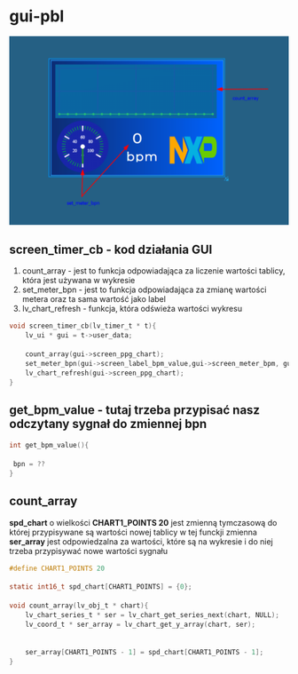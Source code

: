 # gui-pbl


![GUI](gui_pbl_image.png)

## screen_timer_cb - kod działania GUI

1. count_array - jest to funkcja odpowiadająca za liczenie wartości tablicy, która jest używana w wykresie
2. set_meter_bpn - jest to funkcja odpowiadająca za zmianę wartości metera oraz ta sama wartość jako label
3. lv_chart_refresh - funkcja, która odświeża wartości wykresu

```c
void screen_timer_cb(lv_timer_t * t){
    lv_ui * gui = t->user_data;

    count_array(gui->screen_ppg_chart);
    set_meter_bpn(gui->screen_label_bpm_value,gui->screen_meter_bpm, gui->screen_meter_bpm_scale_0_ndline_0);
    lv_chart_refresh(gui->screen_ppg_chart);
}
```
## get_bpm_value - tutaj trzeba przypisać nasz odczytany sygnał do zmiennej **bpn**
```c
int get_bpm_value(){

 bpn = ??
}
```
## count_array 
**spd_chart** o wielkości **CHART1_POINTS 20** jest zmienną tymczasową do której przypisywane są wartości nowej tablicy
w tej funckji zmienna **ser_array** jest odpowiedzalna za wartości, które są na wykresie i do niej trzeba przypisywać nowe wartości sygnału
```c
#define CHART1_POINTS 20

static int16_t spd_chart[CHART1_POINTS] = {0};

void count_array(lv_obj_t * chart){
    lv_chart_series_t * ser = lv_chart_get_series_next(chart, NULL);
    lv_coord_t * ser_array = lv_chart_get_y_array(chart, ser);


    ser_array[CHART1_POINTS - 1] = spd_chart[CHART1_POINTS - 1];
}
```